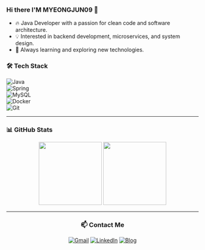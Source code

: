 ### Hi there I'M MYEONGJUN09 👋
- 🔥 Java Developer with a passion for clean code and software architecture.  
- 💡 Interested in backend development, microservices, and system design.  
- 🚀 Always learning and exploring new technologies.


<!--
**myeongjun09/myeongjun09** is a ✨ _special_ ✨ repository because its `README.md` (this file) appears on your GitHub profile.

Here are some ideas to get you started:

- 🔭 I’m currently working on ...
- 🌱 I’m currently learning ...
- 👯 I’m looking to collaborate on ...
- 🤔 I’m looking for help with ...
- 💬 Ask me about ...
- 📫 How to reach me: ...
- 😄 Pronouns: ...
- ⚡ Fun fact: ...
-->
### 🛠️ Tech Stack  
![Java](https://img.shields.io/badge/Java-ED8B00?style=flat-square&logo=java&logoColor=white)  
![Spring](https://img.shields.io/badge/Spring-6DB33F?style=flat-square&logo=spring&logoColor=white)  
![MySQL](https://img.shields.io/badge/MySQL-4479A1?style=flat-square&logo=mysql&logoColor=white)  
![Docker](https://img.shields.io/badge/Docker-2496ED?style=flat-square&logo=docker&logoColor=white)  
![Git](https://img.shields.io/badge/Git-F05032?style=flat-square&logo=git&logoColor=white)  

---

### 📊 GitHub Stats  

<div align="center">
  <img src="https://github-readme-stats.vercel.app/api?username=myeongjun09&show_icons=true&theme=tokyonight" height="165px"/>
  <img src="https://github-readme-stats.vercel.app/api/top-langs/?username=myeongjun09&layout=compact&theme=tokyonight" height="165px"/>

---

### 📫 Contact Me  
[![Gmail](https://img.shields.io/badge/Gmail-EA4335?style=flat-square&logo=gmail&logoColor=white)](mailto:your.email@example.com)
[![LinkedIn](https://img.shields.io/badge/LinkedIn-0077B5?style=flat-square&logo=linkedin&logoColor=white)](https://linkedin.com/in/your-profile)
[![Blog](https://img.shields.io/badge/Blog-000000?style=flat-square&logo=github&logoColor=white)](https://your-blog.com)
